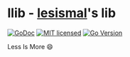 # llib - [lesismal](https://github.com/lesismal)'s lib 

[![GoDoc][1]][2] [![MIT licensed][3]][4] [![Go Version][5]][6]

[1]: https://godoc.org/github.com/lesismal/llib?status.svg
[2]: https://godoc.org/github.com/lesismal/llib
[3]: https://img.shields.io/badge/license-BSD-blue.svg
[4]: LICENSE
[5]: https://img.shields.io/badge/go-%3E%3D1.16-30dff3?style=flat-square&logo=go
[6]: https://github.com/lesismal/llib

Less Is More :smile:
